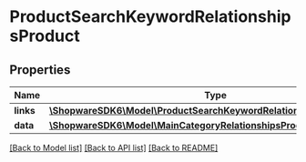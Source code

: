 # ProductSearchKeywordRelationshipsProduct

## Properties
Name | Type | Description | Notes
------------ | ------------- | ------------- | -------------
**links** | [**\ShopwareSDK6\Model\ProductSearchKeywordRelationshipsProductLinks**](ProductSearchKeywordRelationshipsProductLinks.md) |  | [optional] 
**data** | [**\ShopwareSDK6\Model\MainCategoryRelationshipsProductData**](MainCategoryRelationshipsProductData.md) |  | [optional] 

[[Back to Model list]](../../README.md#documentation-for-models) [[Back to API list]](../../README.md#documentation-for-api-endpoints) [[Back to README]](../../README.md)


